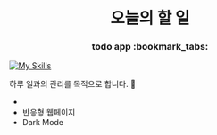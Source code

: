 <h1 align='center'>오늘의 할 일</h1> 
<h3 align='center'>todo app :bookmark_tabs:</h2> 

  [![My Skills](https://skills.thijs.gg/icons?i=ts,react,tailwind)](https://skills.thijs.gg)

하루 일과의 관리를 목적으로 합니다. :hugs:

- 
- 반응형 웹페이지
- Dark Mode
 
